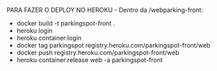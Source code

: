 PARA FAZER O DEPLOY NO HEROKU - Dentro da /webparking-front:

- docker build -t parkingspot-front .
- heroku login
- heroku container:login
- docker tag parkingspot registry.heroku.com/parkingspot-front/web
- docker push registry.heroku.com/parkingspot-front/web
- heroku container:release web -a parkingspot-front
